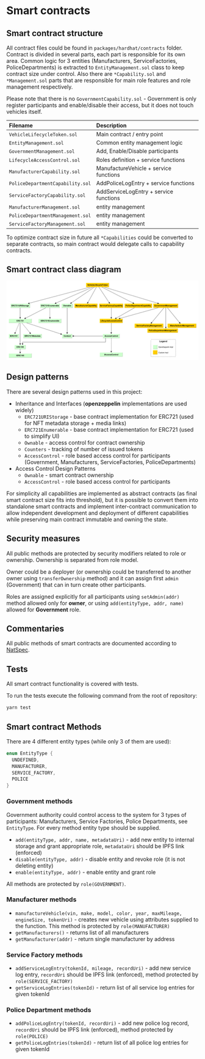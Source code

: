 # Smart contracts

## Smart contract structure

All contract files could be found in `packages/hardhat/contracts` folder.
Contract is divided in several parts, each part is responsible for its own area.
Common logic for 3 entities (Manufacturers, ServiceFactories, PoliceDepartments) is extracted to `EntityManagement.sol` class to keep contract size under control. Also there are `*Capability.sol` and `*Management.sol` parts that are responsible for main role features and role management respectively.

Please note that there is no `GovernmentCapability.sol` - Government is only register participants and enable/disable their access, but it does not touch vehicles itself.

| Filename                         | Description                            |
| :------------------------------- | :------------------------------------- |
| `VehicleLifecycleToken.sol`      | Main contract / entry point            |
| `EntityManagement.sol`           | Common entity management logic         |
| `GovernmentManagement.sol`       | Add, Enable/Disable participants       |
| `LifecycleAccessControl.sol`     | Roles definition + service functions   |
| `ManufacturerCapability.sol`     | ManufactureVehicle + service functions |
| `PoliceDepartmentCapability.sol` | AddPoliceLogEntry + service functions  |
| `ServiceFactoryCapability.sol`   | AddServiceLogEntry + service functions |
| `ManufacturerManagement.sol`     | entity management                      |
| `PoliceDepartmentManagement.sol` | entity management                      |
| `ServiceFactoryManagement.sol`   | entity management                      |

To optimize contract size in future all `*Capabilities` could be converted to separate contracts, so main contract would delegate calls to capability contracts.

## Smart contract class diagram

![Class diagram](images/class-diagram.png)

## Design patterns

There are several design patterns used in this project:

- Inheritance and Interfaces (**openzeppelin** implementations are used widely)
  - `ERC721URIStorage` - base contract implementation for ERC721 (used for NFT metadata storage + media links)
  - `ERC721Enumerable` - base contract implementation for ERC721 (used to simplify UI)
  - `Ownable` - access control for contract ownership
  - `Counters` - tracking of number of issued tokens
  - `AccessControl` - role based access control for participants (Government, Manufacturers, ServiceFactories, PoliceDepartments)
- Access Control Design Patterns
  - `Ownable` - smart contract ownership
  - `AccessControl` - role based access control for participants

For simplicity all capabilities are implemented as abstract contracts (as final smart contract size fits into threshold), but it is possible to convert them into standalone smart contracts and implement inter-contract communication to allow independent development and deployment of different capabilities while preserving main contract immutable and owning the state.

## Security measures

All public methods are protected by security modifiers related to role or ownership.
Ownership is separated from role model.

Owner could be a deployer (or ownership could be transferred to another owner using `transferOwnership` method) and it can assign first `admin` (Government) that can in turn create other participants.

Roles are assigned explicitly for all participants using `setAdmin(addr)` method allowed only for **owner**, or using `add(entityType, addr, name)` allowed for **Government** role.

## Commentaries

All public methods of smart contracts are documented according to [NatSpec](https://docs.soliditylang.org/en/latest/natspec-format.html).

## Tests

All smart contract functionality is covered with tests.

To run the tests execute the following command from the root of repository:

```bash
yarn test
```

## Smart contract Methods

There are 4 different entity types (while only 3 of them are used):

```java
enum EntityType {
  UNDEFINED,
  MANUFACTURER,
  SERVICE_FACTORY,
  POLICE
}
```

### Government methods

Government authority could control access to the system for 3 types of participants: Manufacturers, Service Factories, Police Departments, see `EntityType`. For every method entity type should be supplied.

- `add(entityType, addr, name, metadataUri)` - add new entity to internal storage and grant appropriate role, `metadataUri` should be IPFS link (enforced)
- `disable(entityType, addr)` - disable entity and revoke role (it is not deleting entity)
- `enable(entityType, addr)` - enable entity and grant role

All methods are protected by `role(GOVERNMENT)`.

### Manufacturer methods

- `manufactureVehicle(vin, make, model, color, year, maxMileage, engineSize, tokenUri)` - creates new vehicle using attributes supplied to the function. This method is protected by `role(MANUFACTURER)`
- `getManufacturers()` - returns list of all manufacturers
- `getManufacturer(addr)` - return single manufacturer by address

### Service Factory methods

- `addServiceLogEntry(tokenId, mileage, recordUri)` - add new service log entry, `recordUri` should be IPFS link (enforced), method protected by `role(SERVICE_FACTORY)`
- `getServiceLogEntries(tokenId)` - return list of all service log entries for given tokenId

### Police Department methods

- `addPoliceLogEntry(tokenId, recordUri)` - add new police log record, `recordUri` should be IPFS link (enforced), method protected by `role(POLICE)`
- `getPoliceLogEntries(tokenId)` - return list of all police log entries for given tokenId
